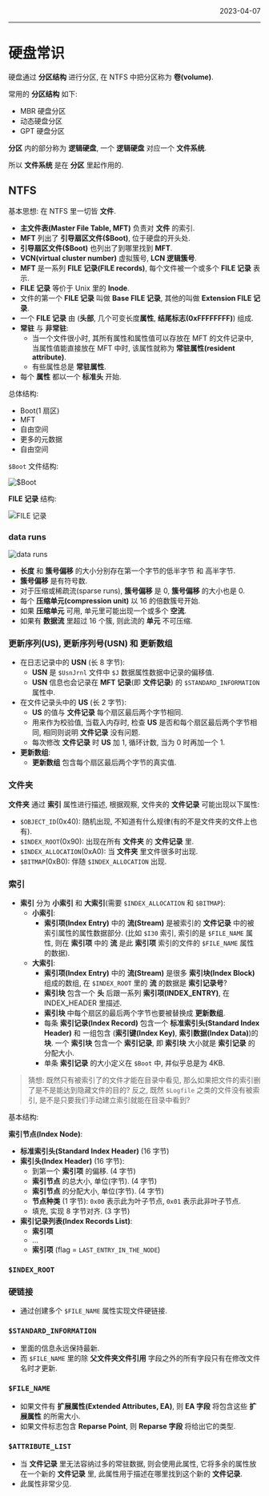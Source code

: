 <div align="right">2023-04-07</div>

---

# 硬盘常识

硬盘通过 **分区结构** 进行分区, 在 NTFS 中把分区称为 **卷(volume)**.

常用的 **分区结构** 如下:

* MBR 硬盘分区
* 动态硬盘分区
* GPT 硬盘分区

**分区** 内的部分称为 **逻辑硬盘**, 一个 **逻辑硬盘** 对应一个 **文件系统**.

所以 **文件系统** 是在 **分区** 里起作用的.

## NTFS

基本思想: 在 NTFS 里一切皆 **文件**.

* **主文件表(Master File Table, MFT)** 负责对 **文件** 的索引.
* **MFT** 列出了 **引导扇区文件($Boot)**, 位于硬盘的开头处.
* **引导扇区文件($Boot)** 也列出了到哪里找到 **MFT**.
* **VCN(virtual cluster number)** 虚拟簇号, **LCN 逻辑簇号**.
* **MFT** 是一系列 **FILE 记录(FILE records)**, 每个文件被一个或多个 **FILE 记录** 表示.
* **FILE 记录** 等价于 Unix 里的 **Inode**.
* 文件的第一个 **FILE 记录** 叫做 **Base FILE 记录**, 其他的叫做 **Extension FILE 记录**.
* 一个 **FILE 记录** 由 (**头部**, 几个可变长度**属性**, **结尾标志(0xFFFFFFFF)**) 组成.
* **常驻** 与 **非常驻**:
  * 当一个文件很小时, 其所有属性和属性值可以存放在 MFT 的文件记录中, 当属性值能直接放在 MFT 中时, 该属性就称为 **常驻属性(resident attribute)**.
  * 有些属性总是 **常驻属性**.
* 每个 **属性** 都以一个 **标准头** 开始.

总体结构:

* Boot(1 扇区)
* MFT
* 自由空间
* 更多的元数据
* 自由空间

`$Boot` 文件结构:

![$Boot](./.img/Screenshot%202023-04-07%20071122.png)

**FILE 记录** 结构:

![FILE 记录](./.img/Screenshot%202023-04-07%20092420.png)

### data runs

![data runs](./.img/Screenshot%202023-04-07%20184257.png)

* **长度** 和 **簇号偏移** 的大小分别存在第一个字节的低半字节 和 高半字节.
* **簇号偏移** 是有符号数.
* 对于压缩或稀疏流(sparse runs), **簇号偏移** 是 0, **簇号偏移** 的大小也是 0.
* 每个 **压缩单元(compression unit)** 以 16 的倍数簇号开始.
* 如果 **压缩单元** 可用, 单元里可能出现一个或多个 **空流**.
* 如果有 **数据流** 里超过 16 个簇, 则此流的 **单元** 不可压缩.

### 更新序列(US), 更新序列号(USN) 和 更新数组

* 在日志记录中的 **USN** (长 8 字节):
  * **USN** 是 `$UsnJrnl` 文件中 `$J` 数据属性数据中记录的偏移值.
  * **USN** 信息也会记录在 **MFT 记录**(即 **文件记录**) 的 `$STANDARD_INFORMATION` 属性中.
* 在文件记录头中的 **US** (长 2 字节):
  * **US** 的值与 **文件记录** 每个扇区最后两个字节相同.
  * 用来作为校验值, 当载入内存时, 检查 **US** 是否和每个扇区最后两个字节相同, 相同则说明 **文件记录** 没有问题.
  * 每次修改 **文件记录** 时 **US** 加 1, 循环计数, 当为 0 时再加一个 1.
* **更新数组**:
  * **更新数组** 包含每个扇区最后两个字节的真实值.

### 文件夹

**文件夹** 通过 **索引** 属性进行描述, 根据观察, 文件夹的 **文件记录** 可能出现以下属性:

* `$OBJECT_ID`(0x40): 随机出现, 不知道有什么规律(有的不是文件夹的文件上也有).
* `$INDEX_ROOT`(0x90): 出现在所有 **文件夹** 的 **文件记录** 里.
* `$INDEX_ALLOCATION`(0xA0): 当 **文件夹** 里文件很多时出现.
* `$BITMAP`(0xB0): 伴随 `$INDEX_ALLOCATION` 出现.

### 索引

* **索引** 分为 **小索引** 和 **大索引**(需要 `$INDEX_ALLOCATION` 和 `$BITMAP`):
  * **小索引**:
    * **索引项(Index Entry)** 中的 **流(Stream)** 是被索引的 **文件记录** 中的被索引属性的属性数据部分. (比如 `$I30` 索引, 索引的是 `$FILE_NAME` 属性, 则在 **索引项** 中的 **流** 是此 **索引项** 索引的文件的 `$FILE_NAME` 属性的数据).
  * **大索引**:
    * **索引项(Index Entry)** 中的 **流(Stream)** 是很多 **索引块(Index Block)** 组成的数组, 在 `$INDEX_ROOT` 里的 **流** 的数据是 **索引记录号**?
    * **索引块** 包含一个 **头** 后跟一系列 **索引项(INDEX_ENTRY)**, 在 INDEX_HEADER 里描述.
    * **索引块** 中每个扇区的最后两个字节也要被替换成 **更新数组**.
    * 每条 **索引记录(Index Record)** 包含一个 **标准索引头(Standard Index Header)** 和 一组包含 (**索引键(Index Key)**, **索引数据(Index Data)**)的**块**. 一个 **索引块** 包含一个 **索引记录**, 即 **索引块** 大小就是 **索引记录** 的分配大小.
    * 单条 **索引记录** 的大小定义在 `$Boot` 中, 并似乎总是为 4KB.

> 猜想: 既然只有被索引了的文件才能在目录中看见, 那么如果把文件的索引删了是不是能达到隐藏文件的目的? 反之, 既然 `$Logfile` 之类的文件没有被索引, 是不是只要我们手动建立索引就能在目录中看到?

基本结构:

**索引节点(Index Node)**:

* **标准索引头(Standard Index Header)** (16 字节)
* **索引头(Index Header)** (16 字节):
  * 到第一个 **索引项** 的偏移. (4 字节)
  * **索引节点** 的总大小, 单位(字节). (4 字节)
  * **索引节点** 的分配大小, 单位(字节). (4 字节)
  * **节点种类** (1 字节): `0x00` 表示此为叶子节点, `0x01` 表示此非叶子节点.
  * 填充, 实现 8 字节对齐. (3 字节)
* **索引记录列表(Index Records List)**:
  * **索引项**
  * ...
  * **索引项** (flag = `LAST_ENTRY_IN_THE_NODE`)

### `$INDEX_ROOT`

### 硬链接

* 通过创建多个 `$FILE_NAME` 属性实现文件硬链接.

### `$STANDARD_INFORMATION`

* 里面的信息永远保持最新.
* 而 `$FILE_NAME` 里的除 **父文件夹文件引用** 字段之外的所有字段只有在修改文件名时才更新.

### `$FILE_NAME`

* 如果文件有 **扩展属性(Extended Attributes, EA)**, 则 **EA 字段** 将包含这些 **扩展属性** 的所需大小.
* 如果文件标志包含 **Reparse Point**, 则 **Reparse 字段** 将给出它的类型.

### `$ATTRIBUTE_LIST`

* 当 **文件记录** 里无法容纳过多的常驻数据, 则会使用此属性, 它将多余的属性放在一个新的 **文件记录** 里, 此属性用于描述在哪里找到这个新的 **文件记录**.
* 此属性非常少见.
